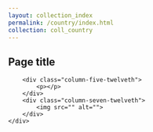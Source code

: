 ```yaml
---
layout: collection_index
permalink: /country/index.html
collection: coll_country
---
```


<nav class="breadcrumbs">
</nav>

<section class="opening">
    <div class="container">
        <h1>Page title</h1>

        <div class="column-five-twelveth">
            <p></p>
        </div>
        <div class="column-seven-twelveth">
            <img src="" alt="">
        </div>
    </div>
</section>